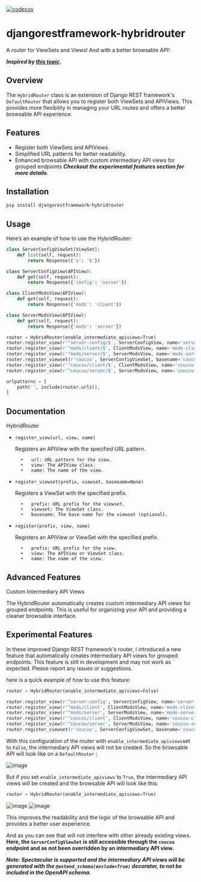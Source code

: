 [![codecov](https://codecov.io/github/enzofrnt/djangorestframework-hybridrouter/branch/main/graph/badge.svg?token=4DAZ8HFPOZ)](https://codecov.io/github/enzofrnt/djangorestframework-hybridrouter)

# djangorestframework-hybridrouter
A router for ViewSets and Views! And with a better browsable API!

***Inspired by [this topic](https://stackoverflow.com/questions/18817988/using-django-rest-frameworks-browsable-api-with-apiviews/78459183#78459183).***

## Overview

The `HybridRouter` class is an extension of Django REST framework's `DefaultRouter` that allows you to register both ViewSets and APIViews. This provides more flexibility in managing your URL routes and offers a better browsable API experience.

## Features

- Register both ViewSets and APIViews.
- Simplified URL patterns for better readability.
- Enhanced browsable API with custom intermediary API views for grouped endpoints ***Checkout the experimental features section for more details***.

## Installation

```bash
pip install djangorestframework-hybridrouter
```

## Usage

Here’s an example of how to use the HybridRouter:
```python
class ServerConfigViewSet(ViewSet):
    def list(self, request):
        return Response({'a': 'b'})

class ServerConfigView(APIView):
    def get(self, request):
        return Response({'config': 'server'})

class ClientModsView(APIView):
    def get(self, request):
        return Response({'mods': 'client'})

class ServerModsView(APIView):
    def get(self, request):
        return Response({'mods': 'server'})

router = HybridRouter(enable_intermediate_apiviews=True)
router.register_view(r'^server-config/$', ServerConfigView, name='server-config')
router.register_view(r'^mods/client/$', ClientModsView, name='mods-client')
router.register_view(r'^mods/server/$', ServerModsView, name='mods-server')
router.register_viewset(r'coucou', ServerConfigViewSet, basename='coucou')
router.register_view(r'^coucou/client/$', ClientModsView, name='coucou-client')
router.register_view(r'^coucou/server/$', ServerModsView, name='coucou-server')

urlpatterns = [
    path('', include(router.urls)),
]
```

## Documentation

HybridRouter

- `register_view(url, view, name)`

    Registers an APIView with the specified URL pattern.

        •	url: URL pattern for the view.
        •	view: The APIView class.
        •	name: The name of the view.

- `register_viewset(prefix, viewset, basename=None)`

    Registers a ViewSet with the specified prefix.

        •	prefix: URL prefix for the viewset.
        •	viewset: The ViewSet class.
        •	basename: The base name for the viewset (optional).

- `register(prefix, view, name)`

    Registers an APIView or ViewSet with the specified prefix.

        •	prefix: URL prefix for the view.
        •	view: The APIView or ViewSet class.
        •	name: The name of the view.

## Advanced Features

Custom Intermediary API Views

The HybridRouter automatically creates custom intermediary API views for grouped endpoints. This is useful for organizing your API and providing a cleaner browsable interface.

## Experimental Features

In these improved Django REST framework's router, I introduced a new feature that automatically creates intermediary API views for grouped endpoints. This feature is still in development and may not work as expected. Please report any issues or suggestions.

here is a quick example of how to use this feature:

```python
router = HybridRouter(enable_intermediate_apiviews=False)

router.register_view(r'^server-config', ServerConfigView, name='server-config')
router.register_view(r'^mods/client', ClientModsView, name='mods-client')
router.register_view(r'^mods/server', ServerModsView, name='mods-server')
router.register_view(r'^coucou/client', ClientModsView, name='coucou-client')
router.register_view(r'^coucou/server', ServerModsView, name='coucou-server')
router.register_viewset(r'coucou', ServerConfigViewSet, basename='coucou')
```

With this configuration of the router with `enable_intermediate_apiviews`set to `False`, the intermediary API views will not be created. So the browsable API will look like on a `DefaultRouter` :

![image](./docs/imgs/Before.png)

But if you set `enable_intermediate_apiviews` to `True`, the intermediary API views will be created and the browsable API will look like this:

```python
router = HybridRouter(enable_intermediate_apiviews=True)
```

![image](./docs/imgs/After_1.png)
![image](./docs/imgs/After_2.png)

This improves the readability and the logic of the browsable API and provides a better user experience. 

And as you can see that will not interfere with other already existing views. **Here, the `ServerConfigViewSet` is still accessible through the `coucou` endpoint and as not been overridden by an intermediary API view.**

***Note: Spectacular is supported and the intermediary API views will be generated with the `@extend_schema(exclude=True)` decorator, to not be included in the OpenAPI schema.***